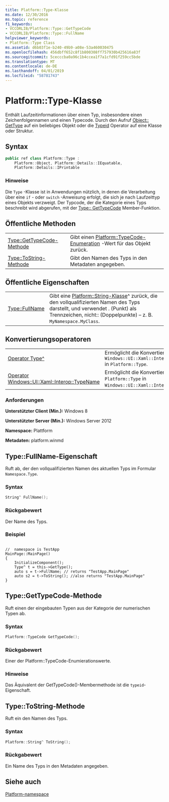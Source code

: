 ```yaml
---
title: Platform::Type-Klasse
ms.date: 12/30/2016
ms.topic: reference
f1_keywords:
- VCCORLIB/Platform::Type::GetTypeCode
- VCCORLIB/Platform::Type::FullName
helpviewer_keywords:
- Platform::Type Class
ms.assetid: d6b03f1e-b240-49b9-a08e-53a460030475
ms.openlocfilehash: 456dbff652c8f1b800308ff757930b425616a83f
ms.sourcegitcommit: 5cecccba0a96c1b4ccea1f7a1cfd91f259cc5bde
ms.translationtype: MT
ms.contentlocale: de-DE
ms.lasthandoff: 04/01/2019
ms.locfileid: "58781743"
---
```

# <a name="platformtype-class"></a>Platform::Type-Klasse

Enthält Laufzeitinformationen über einen Typ, insbesondere einen Zeichenfolgennamen und einen Typecode. Durch den Aufruf [Object:: GetType](../cppcx/platform-object-class.md#gettype) auf ein beliebiges Objekt oder die [Typeid](../extensions/typeid-cpp-component-extensions.md) Operator auf eine Klasse oder Struktur.

## <a name="syntax"></a>Syntax

```cpp
public ref class Platform::Type :
    Platform::Object, Platform::Details::IEquatable,
    Platform::Details::IPrintable
```

### <a name="remarks"></a>Hinweise

Die `Type` -Klasse ist in Anwendungen nützlich, in denen die Verarbeitung über eine `if` - oder `switch` -Anweisung erfolgt, die sich je nach Laufzeittyp eines Objekts verzweigt. Der Typcode, der die Kategorie eines Typs beschreibt wird abgerufen, mit der [Type:: GetTypeCode](#gettypecode) Member-Funktion.

## <a name="public-methods"></a>Öffentliche Methoden

|||
|-|-|
|[Type::GetTypeCode-Methode](#gettypecode)|Gibt einen [Platform::TypeCode-Enumeration](../cppcx/platform-typecode-enumeration.md) -Wert für das Objekt zurück.|
|[Type::ToString-Methode](#tostring)|Gibt den Namen des Typs in den Metadaten angegeben.|

## <a name="public-properties"></a>Öffentliche Eigenschaften

|||
|-|-|
|[Type::FullName](#fullname)|Gibt eine [Platform::String-Klasse](../cppcx/platform-string-class.md)^ zurück, die den vollqualifizierten Namen des Typs darstellt, und verwendet . (Punkt) als Trennzeichen, nicht:: (Doppelpunkte) – z. B. `MyNamespace.MyClass`.|

## <a name="conversion-operators"></a>Konvertierungsoperatoren

|||
|-|-|
|[Operator Type^](../cppcx/operator-type-hat.md)|Ermöglicht die Konvertierung von `Windows::UI::Xaml::Interop::TypeName` in `Platform::Type`.|
|[Operator Windows::UI::Xaml::Interop::TypeName](../cppcx/operator-windows-ui-xaml-interop-typename.md)|Ermöglicht die Konvertierung von `Platform::Type` in `Windows::UI::Xaml::Interop::TypeName`.|

### <a name="requirements"></a>Anforderungen

**Unterstützter Client (Min.):** Windows 8

**Unterstützter Server (Min.):** Windows Server 2012

**Namespace:** Plattform

**Metadaten:** platform.winmd

## <a name="fullname"></a> Type::FullName-Eigenschaft

Ruft ab, der den vollqualifizierten Namen des aktuellen Typs im Formular `Namespace.Type`.

### <a name="syntax"></a>Syntax

```cpp
String^ FullName();
```

### <a name="return-value"></a>Rückgabewert

Der Name des Typs.
### <a name="example"></a>Beispiel

```

//  namespace is TestApp
MainPage::MainPage()
{
    InitializeComponent();
    Type^ t = this->GetType();
    auto s = t->FullName; // returns "TestApp.MainPage"
    auto s2 = t->ToString(); //also returns "TestApp.MainPage"
}
```

## <a name="gettypecode"></a> Type::GetTypeCode-Methode

Ruft einen der eingebauten Typen aus der Kategorie der numerischen Typen ab.

### <a name="syntax"></a>Syntax

```cpp
Platform::TypeCode GetTypeCode();
```

### <a name="return-value"></a>Rückgabewert

Einer der Platform::TypeCode-Enumierationswerte.

### <a name="remarks"></a>Hinweise

Das Äquivalent der GetTypeCode()-Membermethode ist die `typeid`-Eigenschaft.

## <a name="tostring"></a> Type::ToString-Methode

Ruft ein den Namen des Typs.

### <a name="syntax"></a>Syntax

```cpp
Platform::String^ ToString();
```

### <a name="return-value"></a>Rückgabewert

Ein Name des Typs in den Metadaten angegeben.

## <a name="see-also"></a>Siehe auch

[Platform-namespace](../cppcx/platform-namespace-c-cx.md)
